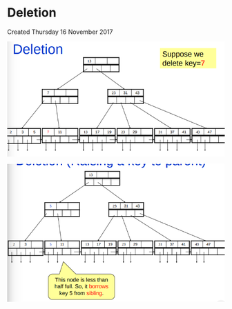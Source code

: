 # Deletion
Created Thursday 16 November 2017

![](./Deletion/pasted_image.png)

![](./Deletion/pasted_image001.png)


